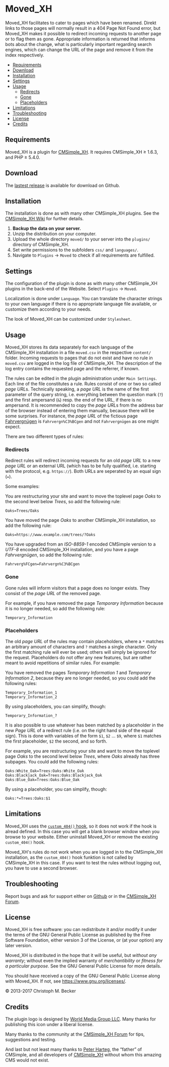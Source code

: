 # Moved_XH

Moved_XH facilitates to cater to pages which have been renamed. Direkt links
to those pages will normally result in a 404 Page Not Found error, but
Moved_XH makes it possible to redirect incoming requests to another page or
to flag them as gone. Appropriate information is returned that informs bots
about the change, what is particularly important regarding search engines,
which can change the URL of the page and remove it from the index respectively.

- [Requirements](#requirements)
- [Download](#download)
- [Installation](#installation)
- [Settings](#settings)
- [Usage](#usage)
  - [Redirects](#redirects)
  - [Gone](#gone)
  - [Placeholders](#placeholders)
- [Limitations](#limitations)
- [Troubleshooting](#troubleshooting)
- [License](#license)
- [Credits](#credits)

## Requirements

Moved_XH is a plugin for [CMSimple_XH](https://www.cmsimple-xh.org/).
It requires CMSimple_XH ≥ 1.6.3, and PHP ≥ 5.4.0.

## Download

The [lastest release](https://github.com/cmb69/moved_xh/releases/latest)
is available for download on Github.

## Installation

The installation is done as with many other CMSimple\_XH plugins. See the
[CMSimple_XH Wiki](https://wiki.cmsimple-xh.org/?for-users/working-with-the-cms/plugins#id3_install-plugin)
for further details.

1. **Backup the data on your server.**
1. Unzip the distribution on your computer.
1. Upload the whole directory `moved/` to your server into the `plugins/`
   directory of CMSimple_XH.
1. Set write permissions to the subfolders `css/` and `languages/`.
1. Navigate to `Plugins` → `Moved` to check if all requirements are
   fulfilled.

## Settings

The configuration of the plugin is done as with many other CMSimple_XH plugins
in the back-end of the Website. Select `Plugins` → `Moved`.

Localization is done under `Language`. You can translate the character
strings to your own language if there is no appropriate language file available,
or customize them according to your needs.

The look of Moved_XH can be customized under `Stylesheet`.

## Usage

Moved_XH stores its data separately for each language of the CMSimple_XH
installation in a file `moved.csv` in the respective `content/` folder.
Incoming requests to pages that do not exist and have no rule
in `moved.csv` are logged in the log file of CMSimple_XH.
The description of the log entry contains the requested page and
the referrer, if known.

The rules can be edited in the plugin administration under `Main Settings`.
Each line of the file constitutes a rule. Rules consist of one
or two so called *page URL*s. Technically speaking, a *page URL*
is the name of the first parameter of the query string, i.e.
everything between the question mark (`?`) and the first
ampersand (`&`) resp. the end of the URL, if there is no
ampersand. It is recommended to copy the *page URL*s from the address
bar of the browser instead of entering them manually, because there will be
some surprises. For instance, the *page URL* of the fictious page
[Fahrvergnügen](https://www.example.com/?Fahrvergn%C3%BCgen) is
`Fahrvergn%C3%BCgen` and not `Fahrvergnügen` as one might expect.

There are two different types of rules:

### Redirects

Redirect rules will redirect incoming requests for an old *page URL* to
a new *page URL* or an external URL (which has to be fully qualified,
i.e. starting with the protocol, e.g. `https://`). Both URLs are
seperated by an equal sign (`=`).

Some examples:

You are restructuring your site and want to move the toplevel page
*Oaks* to the second level below *Trees*, so add the following rule:

    Oaks=Trees/Oaks

You have moved the page *Oaks* to another CMSimple_XH installation,
so add the following rule:

    Oaks=https://www.example.com/trees/?Oaks

You have upgraded from an *ISO-8859-1* encoded CMSimple version
to a *UTF-8* encoded CMSimple_XH installation, and you have a
page *Fahrvergnügen*, so add the following rule:

    Fahrverg%FCgen=Fahrvergn%C3%BCgen


### Gone

Gone rules will inform visitors that a page does no longer exists.
They consist of the *page URL* of the removed page.

For example, if you have removed the page *Temporary Information*
because it is no longer needed, so add the following rule:

    Temporary_Information


### Placeholders

The old *page URL* of the rules may contain placeholders, where a
`*` matches an arbitrary amount of characters and `?`
matches a single character.  Only the first matching rule will ever be used;
others will simply be ignored for the request.  Placeholders do not offer any
new features, but are rather meant to avoid repetitions of similar rules.
For example:

You have removed the pages *Temporary Information 1* and *Temporary Information 2*,
because they are no longer needed, so you could add the following rules:

    Temporary_Information_1
    Temporary_Information_2

By using placeholders, you can simplify, though:

    Temporary_Information_?

It is also possible to use whatever has been matched by a placeholder in the
new *Page URL* of a redirect rule (i.e. on the right hand side of the
equal sign).  This is done with variables of the form `$1`,
`$2` … `$9`, where `$1` matches the first placeholder,
`$2` the second, and so forth.

For example, you are restructuring your site and want to move the toplevel page
*Oaks* to the second level below *Trees*, where *Oaks* already has three subpages.
You could add the following rules:

    Oaks:White_Oak=Trees:Oaks:White_Oak
    Oaks:Blackjack_Oak=Trees:Oaks:Blackjack_Oak
    Oaks:Blue_Oak=Trees:Oaks:Blue_Oak

By using a placeholder, you can simplify, though:

    Oaks:*=Trees:Oaks:$1

## Limitations

Moved_XH uses the
[`custom_404()` hook](https://wiki.cmsimple-xh.org/?tips-and-tricks/custom-404-page&search=custom+404),
so it does not work if the hook is alread defined. In this
case you will get a blank browser window when you browse to your website.
Either uninstall Moved_XH or remove the existing `custom_404()` hook.

Moved_XH's rules do not work when you are logged in to the CMSimple_XH
installation, as the `custom_404()` hook funktion is not called
by CMSimple_XH in this case. If you want to test the rules without logging
out, you have to use a second browser.

## Troubleshooting

Report bugs and ask for support either on [Github](https://github.com/cmb69/moved_xh/issues)
or in the [CMSimple_XH Forum](https://cmsimpleforum.com/).

## License

Moved_XH is free software: you can redistribute it and/or modify
it under the terms of the GNU General Public License as published by
the Free Software Foundation, either version 3 of the License, or
(at your option) any later version.

Moved_XH is distributed in the hope that it will be useful,
but *without any warranty*; without even the implied warranty of
*merchantibility* or *fitness for a particular purpose*.  See the
GNU General Public License for more details.

You should have received a copy of the GNU General Public License
along with Moved_XH.  If not, see <https://www.gnu.org/licenses/>.

© 2013-2017 Christoph M. Becker

## Credits

The plugin logo is designed by [World Media Group LLC](https://www.mymovingreviews.com/).
Many thanks for publishing this icon under a liberal license.

Many thanks to the community at the [CMSimple_XH Forum](https://www.cmsimpleforum.com/)
for tips, suggestions and testing.

And last but not least many thanks to [Peter Harteg](https://www.harteg.dk/),
the “father” of CMSimple, and all developers of [CMSimple_XH](https://www.cmsimple-xh.org/)
without whom this amazing CMS would not exist.
